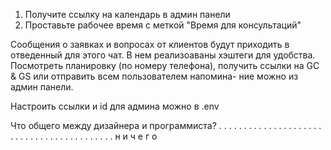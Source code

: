 1) Получите ссылку на календарь в админ панели
2) Проставьте рабочее время с меткой "Время для консультаций"

Сообщения о заявках и вопросах от клиентов будут приходить в отведенный для этого чат. В нем реализоаваны хэштеги для удобства. Посмотреть планировку (по номеру телефона), получить ссылки на GC & GS или отправить всем пользователем напомина-
ние можно из админ панели.

Настроить ссылки и id для админа можно в .env



Что общего между дизайнера и программиста? 
.
.
.
.
.
.
.
.
.
.
.
.
.
.
.
.
.
.
.
.
.
.
.
.
.
.
.
.
.
.
.
.
.
.
.
.
.
.
.
.
.
.
н и ч е г о
